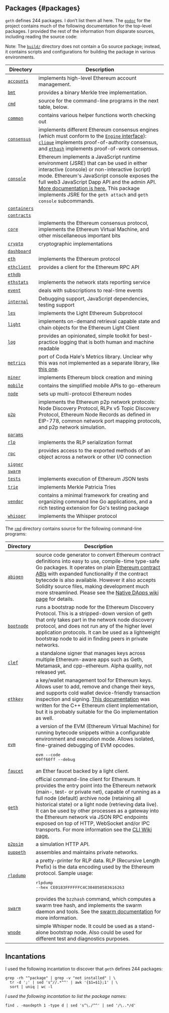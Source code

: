 ## Packages {#packages}

`geth` defines 244 packages. I don&rsquo;t list them all here. The [`godoc`](https://godoc.org/github.com/ethereum/go-ethereum#pkg-subdirectories) for the project contains much of the following documentation for the top-level packages. I provided the rest of the information from disparate sources, including reading the source code:

Note: The [`build/`](https://github.com/ethereum/go-ethereum/tree/master/build) directory does not contain a Go source package; instead, it contains scripts and configurations for building the package in various environments.

| Directory | Description |
| --- | --- |
| [`accounts`](https://github.com/ethereum/go-ethereum/tree/master/accounts) | implements high-level Ethereum account management. |
| [`bmt`](https://github.com/ethereum/go-ethereum/tree/master/bmt) | provides a binary Merkle tree implementation. |
| [`cmd`](https://github.com/ethereum/go-ethereum/tree/master/cmd) | source for the command-line programs in the next table, below. |
| [`common`](https://github.com/ethereum/go-ethereum/tree/master/common) | contains various helper functions worth checking out |
| [`consensus`](https://github.com/ethereum/go-ethereum/tree/master/consensus) | implements different Ethereum consensus engines (which must conform to the [`Engine` interface](https://godoc.org/github.com/ethereum/go-ethereum/consensus#Engine)): [`clique`](https://godoc.org/github.com/ethereum/go-ethereum/consensus/clique) implements proof-of-authority consensus, and [`ethash`](https://godoc.org/github.com/ethereum/go-ethereum/consensus/ethash) implements proof-of-work consensus. |
| [`console`](https://github.com/ethereum/go-ethereum/tree/master/console) | Ethereum implements a JavaScript runtime environment (JSRE) that can be used in either interactive (console) or non-interactive (script) mode. Ethereum&#039;s JavaScript console exposes the full web3 JavaScript Dapp API and the admin API. [More documentation is here.](https://github.com/ethereum/go-ethereum/wiki/JavaScript-Console) This package implements JSRE for the `geth attach` and `geth console` subcommands. |
| [`containers`](https://github.com/ethereum/go-ethereum/tree/master/containers) |  |
| [`contracts`](https://github.com/ethereum/go-ethereum/tree/master/contracts) |  |
| [`core`](https://github.com/ethereum/go-ethereum/tree/master/core) | implements the Ethereum consensus protocol, implements the Ethereum Virtual Machine, and other miscellaneous important bits |
| [`crypto`](https://github.com/ethereum/go-ethereum/tree/master/crypto) | cryptographic implementations |
| [`dashboard`](https://github.com/ethereum/go-ethereum/tree/master/dashboard) |  |
| [`eth`](https://github.com/ethereum/go-ethereum/tree/master/eth) | implements the Ethereum protocol |
| [`ethclient`](https://github.com/ethereum/go-ethereum/tree/master/ethclient) | provides a client for the Ethereum RPC API |
| [`ethdb`](https://github.com/ethereum/go-ethereum/tree/master/ethdb) |  |
| [`ethstats`](https://github.com/ethereum/go-ethereum/tree/master/ethstats) | implements the network stats reporting service |
| [`event`](https://github.com/ethereum/go-ethereum/tree/master/event) | deals with subscriptions to real-time events |
| [`internal`](https://github.com/ethereum/go-ethereum/tree/master/internal) | Debugging support, JavaScript dependencies, testing support |
| [`les`](https://github.com/ethereum/go-ethereum/tree/master/les) | implements the Light Ethereum Subprotocol |
| [`light`](https://github.com/ethereum/go-ethereum/tree/master/light) | implements on-demand retrieval capable state and chain objects for the Ethereum Light Client |
| [`log`](https://github.com/ethereum/go-ethereum/tree/master/log) | provides an opinionated, simple toolkit for best-practice logging that is both human and machine readable |
| [`metrics`](https://github.com/ethereum/go-ethereum/tree/master/metrics) | port of Coda Hale&#039;s Metrics library. Unclear why this was not implemented as a separate library, like [this one](https://github.com/rcrowley/go-metrics). |
| [`miner`](https://github.com/ethereum/go-ethereum/tree/master/miner) | implements Ethereum block creation and mining |
| [`mobile`](https://github.com/ethereum/go-ethereum/tree/master/mobile) | contains the simplified mobile APIs to go-ethereum |
| [`node`](https://github.com/ethereum/go-ethereum/tree/master/node) | sets up multi-protocol Ethereum nodes |
| [`p2p`](https://github.com/ethereum/go-ethereum/tree/master/p2p) | implements the Ethereum p2p network protocols: Node Discovery Protocol, RLPx v5 Topic Discovery Protocol, Ethereum Node Records as defined in EIP-778, common network port mapping protocols, and p2p network simulation. |
| [`params`](https://github.com/ethereum/go-ethereum/tree/master/params) |  |
| [`rlp`](https://github.com/ethereum/go-ethereum/tree/master/rlp) | implements the RLP serialization format |
| [`rpc`](https://github.com/ethereum/go-ethereum/tree/master/rpc) | provides access to the exported methods of an object across a network or other I/O connection |
| [`signer`](https://github.com/ethereum/go-ethereum/tree/master/signer) |  |
| [`swarm`](https://github.com/ethereum/go-ethereum/tree/master/swarm) |  |
| [`tests`](https://github.com/ethereum/go-ethereum/tree/master/tests) | implements execution of Ethereum JSON tests |
| [`trie`](https://github.com/ethereum/go-ethereum/tree/master/trie) | implements Merkle Patricia Tries |
| [`vendor`](https://github.com/ethereum/go-ethereum/tree/master/vendor) | contains a minimal framework for creating and organizing command line Go applications, and a rich testing extension for Go&#039;s testing package |
| [`whisper`](https://github.com/ethereum/go-ethereum/tree/master/whisper) | implements the Whisper protocol |

The [`cmd`](https://github.com/ethereum/go-ethereum/tree/master/cmd) directory contains source for the following command-line programs:

| Directory | Description |
| --- | --- |
| [`abigen`](https://github.com/ethereum/go-ethereum/tree/master/cmd/abigen) | source code generator to convert Ethereum contract definitions into easy to use, compile-time type-safe Go packages. It operates on plain [Ethereum contract ABIs](https://github.com/ethereum/wiki/wiki/Ethereum-Contract-ABI) with expanded functionality if the contract bytecode is also available. However it also accepts Solidity source files, making development much more streamlined. Please see the [Native DApps wiki page](https://github.com/ethereum/go-ethereum/wiki/Native-DApps:-Go-bindings-to-Ethereum-contracts) for details. |
| [`bootnode`](https://github.com/ethereum/go-ethereum/tree/master/cmd/bootnode) | runs a bootstrap node for the Ethereum Discovery Protocol. This is a stripped-down version of geth that only takes part in the network node discovery protocol, and does not run any of the higher level application protocols. It can be used as a lightweight bootstrap node to aid in finding peers in private networks.
| [`clef`](https://github.com/ethereum/go-ethereum/tree/master/cmd/clef) | a standalone signer that manages keys across multiple Ethereum-aware apps such as Geth, Metamask, and cpp-ethereum. Alpha quality, not released yet. 
| [`ethkey`](https://github.com/ethereum/go-ethereum/tree/master/cmd/ethkey) | a key/wallet management tool for Ethereum keys. Allows user to add, remove and change their keys, and supports cold wallet device-friendly transaction inspection and signing. [This documentation](https://github.com/ethereum/guide/blob/master/ethkey.md) was written for the C++ Ethereum client implementation, but it is probably suitable for the Go implementation as well. 
| [`evm`](https://github.com/ethereum/go-ethereum/tree/master/cmd/evm) | a version of the EVM (Ethereum Virtual Machine) for running bytecode snippets within a configurable environment and execution mode. Allows isolated, fine-grained debugging of EVM opcodes. <pre>evm --code 60ff60ff --debug</pre>
| [`faucet`](https://github.com/ethereum/go-ethereum/tree/master/cmd/faucet) | an Ether faucet backed by a light client. 
| [`geth`](https://github.com/ethereum/go-ethereum/tree/master/cmd/geth) | official command-line client for Ethereum. It provides the entry point into the Ethereum network (main-, test- or private net), capable of running as a full node (default) archive node (retaining all historical state) or a light node (retrieving data live). It can be used by other processes as a gateway into the Ethereum network via JSON RPC endpoints exposed on top of HTTP, WebSocket and/or IPC transports. For more information see the [CLI Wiki page.](https://github.com/ethereum/go-ethereum/wiki/Command-Line-Options)
| [`p2psim`](https://github.com/ethereum/go-ethereum/tree/master/cmd/p2psim) | a simulation HTTP API.
| [`puppeth`](https://github.com/ethereum/go-ethereum/tree/master/cmd/puppeth) | assembles and maintains private networks. 
| [`rlpdump`](https://github.com/ethereum/go-ethereum/tree/master/cmd/rlpdump) | a pretty-printer for RLP data. RLP (Recursive Length Prefix) is the data encoding used by the Ethereum protocol. Sample usage: <pre>rlpdump --hex CE0183FFFFFFC4C304050583616263</pre>
| [`swarm`](https://github.com/ethereum/go-ethereum/tree/master/cmd/swarm) | provides the `bzzhash` command, which computes a swarm tree hash, and implements the swarm daemon and tools. See the [swarm documentation](https://swarm-guide.readthedocs.io/) for more information. 
| [`wnode`](https://github.com/ethereum/go-ethereum/tree/master/cmd/wnode) | simple Whisper node. It could be used as a stand-alone bootstrap node. Also could be used for different test and diagnostics purposes. |

## Incantations
I used the following incantation to discover that `geth` defines 244 packages:

```
grep -rh "^package" | grep -v "not installed" | \
  tr -d ';' | sed 's^//.*^^' | awk '{$1=$1};1' | \
  sort | uniq | wc -l
```

_I used the following incantation to list the package names:_

```find . -maxdepth 1 -type d | sed 's^\./^^' | sed '/\..*/d'```

